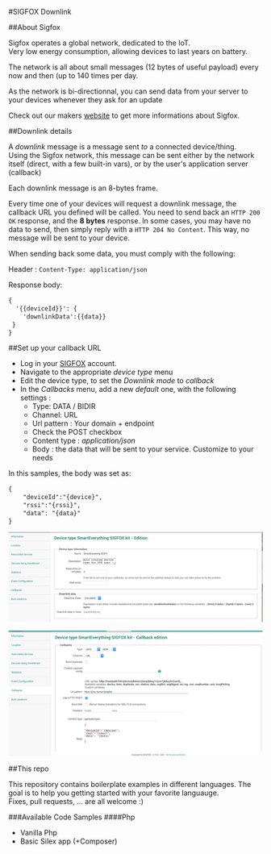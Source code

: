 #SIGFOX Downlink

##About Sigfox

Sigfox operates a global network, dedicated to the IoT.  
Very low energy consumption, allowing devices to last years on battery.

The network is all about small messages (12 bytes of useful payload) every now and then (up to 140 times per day.

As the network is bi-directionnal, you can send data from your server to your devices whenever they ask for an update

Check out our makers [website](http://makers.sigfox.com) to get more informations about Sigfox.

##Downlink details

A _downlink_ message is a message sent _to_ a connected device/thing.  
Using the Sigfox network, this message can be sent either by the network itself (direct, with a few built-in vars), or by the user's application server (callback)

Each downlink message is an 8-bytes frame.

Every time one of your devices will request a downlink message, the callback URL you defined will be called.
You need to send back an `HTTP 200 OK` response, and the **8 bytes** response.
In some cases, you may have no data to send, then simply reply with a `HTTP 204 No Content`. This way, no message will be sent to your device.

When sending back some data, you must comply with the following:

 Header : `Content-Type: application/json`

 Response body:

	{
	  '{{deviceId}}': {
    	'downlinkData':{{data}}
 	 }
	}
	
##Set up your callback URL

* Log in your [SIGFOX](http://backend.sigfox.com) account.
* Navigate to the appropriate _device type_ menu
* Edit the device type, to set the _Downlink mode_ to _callback_
* In the _Callbacks_ menu, add a new _default_ one, with the following settings :
  * Type: DATA / BIDIR
  * Channel: URL
  * Url pattern : Your domain + endpoint
  * Check the POST checkbox
  * Content type : _application/json_
  * Body : the data that will be sent to your service. Customize to your needs
 
In this samples, the body was set as: 

	
	{
		"deviceId":"{device}",
		"rssi":"{rssi}",
		"data": "{data}"
	}


![Edit Downlink Mode](./doc/devicetype.png)

![Downlink Callback](./doc/callback.png)


##This repo

This repository contains boilerplate examples in different languages. The goal is to help you getting started with your favorite languauge.  
Fixes, pull requests, ... are all welcome :)

###Available Code Samples
####Php
* Vanilla Php
* Basic Silex app (+Composer)
